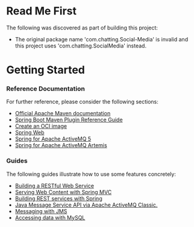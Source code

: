 # Read Me First
The following was discovered as part of building this project:

* The original package name 'com.chatting.Social-Media' is invalid and this project uses 'com.chatting.SocialMedia' instead.

# Getting Started

### Reference Documentation
For further reference, please consider the following sections:

* [Official Apache Maven documentation](https://maven.apache.org/guides/index.html)
* [Spring Boot Maven Plugin Reference Guide](https://docs.spring.io/spring-boot/docs/2.7.3/maven-plugin/reference/html/)
* [Create an OCI image](https://docs.spring.io/spring-boot/docs/2.7.3/maven-plugin/reference/html/#build-image)
* [Spring Web](https://docs.spring.io/spring-boot/docs/2.7.3/reference/htmlsingle/#web)
* [Spring for Apache ActiveMQ 5](https://docs.spring.io/spring-boot/docs/2.7.3/reference/htmlsingle/#messaging.jms.activemq)
* [Spring for Apache ActiveMQ Artemis](https://docs.spring.io/spring-boot/docs/2.7.3/reference/htmlsingle/#messaging.jms.artemis)

### Guides
The following guides illustrate how to use some features concretely:

* [Building a RESTful Web Service](https://spring.io/guides/gs/rest-service/)
* [Serving Web Content with Spring MVC](https://spring.io/guides/gs/serving-web-content/)
* [Building REST services with Spring](https://spring.io/guides/tutorials/rest/)
* [Java Message Service API via Apache ActiveMQ Classic.](https://spring.io/guides/gs/messaging-jms/)
* [Messaging with JMS](https://spring.io/guides/gs/messaging-jms/)
* [Accessing data with MySQL](https://spring.io/guides/gs/accessing-data-mysql/)

